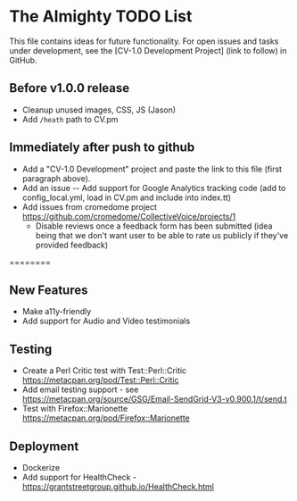 # The Almighty TODO List

This file contains ideas for future functionality. For open issues and tasks
under development, see the [CV-1.0 Development Project] (link to follow) in
GitHub.

## Before v1.0.0 release

* Cleanup unused images, CSS, JS (Jason)
* Add `/heath` path to CV.pm

## Immediately after push to github

* Add a "CV-1.0 Development" project and paste the link to this file (first
paragraph above).
* Add an issue -- Add support for Google Analytics tracking code (add to config_local.yml, load in CV.pm and include into index.tt)
* Add issues from cromedome project <https://github.com/cromedome/CollectiveVoice/projects/1>
  * Disable reviews once a feedback form has been submitted (idea being that we don't want user to be able to rate us publicly if they've provided feedback)


========

## New Features

* Make a11y-friendly
* Add support for Audio and Video testimonials


## Testing

* Create a Perl Critic test with Test::Perl::Critic <https://metacpan.org/pod/Test::Perl::Critic>
* Add email testing support - see https://metacpan.org/source/GSG/Email-SendGrid-V3-v0.900.1/t/send.t
* Test with Firefox::Marionette <https://metacpan.org/pod/Firefox::Marionette>


## Deployment

* Dockerize
* Add support for HealthCheck - https://grantstreetgroup.github.io/HealthCheck.html
